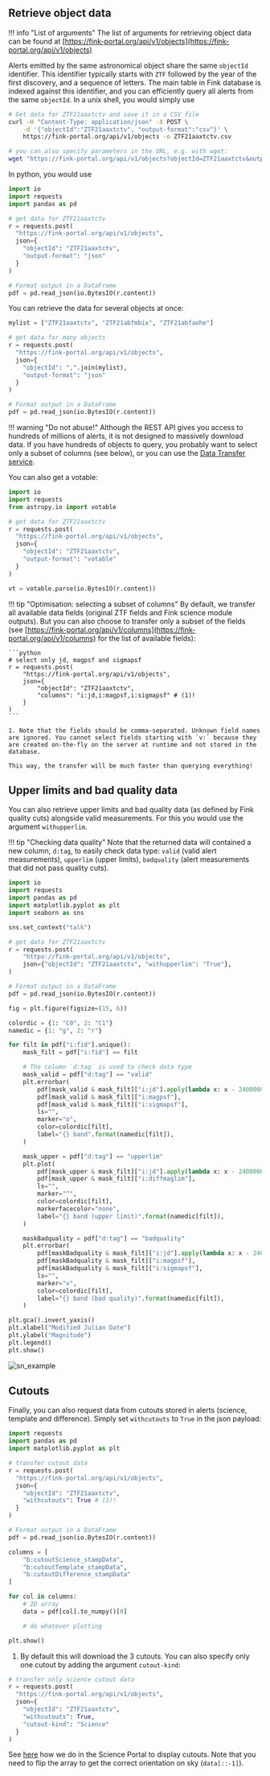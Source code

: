 ## Retrieve object data

!!! info "List of arguments"
    The list of arguments for retrieving object data can be found at [https://fink-portal.org/api/v1/objects](https://fink-portal.org/api/v1/objects)

Alerts emitted by the same astronomical object share the same `objectId` identifier. This identifier typically starts with `ZTF` followed by the year of the first discovery, and a sequence of letters. The main table in Fink database is indexed against this identifier, and you can efficiently query all alerts from the same `objectId`. In a unix shell, you would simply use

```bash
# Get data for ZTF21aaxtctv and save it in a CSV file
curl -H "Content-Type: application/json" -X POST \
    -d '{"objectId":"ZTF21aaxtctv", "output-format":"csv"}' \
    https://fink-portal.org/api/v1/objects -o ZTF21aaxtctv.csv

# you can also specify parameters in the URL, e.g. with wget:
wget "https://fink-portal.org/api/v1/objects?objectId=ZTF21aaxtctv&output-format=json" -O ZTF21aaxtctv.json
```

In python, you would use

```python
import io
import requests
import pandas as pd

# get data for ZTF21aaxtctv
r = requests.post(
  "https://fink-portal.org/api/v1/objects",
  json={
    "objectId": "ZTF21aaxtctv",
    "output-format": "json"
  }
)

# Format output in a DataFrame
pdf = pd.read_json(io.BytesIO(r.content))
```

You can retrieve the data for several objects at once:

```python
mylist = ["ZTF21aaxtctv", "ZTF21abfmbix", "ZTF21abfaohe"]

# get data for many objects
r = requests.post(
  "https://fink-portal.org/api/v1/objects",
  json={
    "objectId": ",".join(mylist),
    "output-format": "json"
  }
)

# Format output in a DataFrame
pdf = pd.read_json(io.BytesIO(r.content))
```

!!! warning "Do not abuse!"
    Although the REST API gives you access to hundreds of millions of alerts, it is not designed to massively download data. If you have hundreds of objects to query, you probably want to select only a subset of columns (see below), or you can use the [Data Transfer service](services/data_transfer).

You can also get a votable:

```python
import io
import requests
from astropy.io import votable

# get data for ZTF21aaxtctv
r = requests.post(
  "https://fink-portal.org/api/v1/objects",
  json={
    "objectId": "ZTF21aaxtctv",
    "output-format": "votable"
  }
)

vt = votable.parse(io.BytesIO(r.content))
```

!!! tip "Optimisation: selecting a subset of columns"
    By default, we transfer all available data fields (original ZTF fields and Fink science module outputs). But you can also choose to transfer only a subset of the fields (see [https://fink-portal.org/api/v1/columns](https://fink-portal.org/api/v1/columns) for the list of available fields):

    ```python
    # select only jd, magpsf and sigmapsf
    r = requests.post(
        "https://fink-portal.org/api/v1/objects",
        json={
            "objectId": "ZTF21aaxtctv",
            "columns": "i:jd,i:magpsf,i:sigmapsf" # (1)!
        }
    )
    ```

    1. Note that the fields should be comma-separated. Unknown field names are ignored. You cannot select fields starting with `v:` because they are created on-the-fly on the server at runtime and not stored in the database.

    This way, the transfer will be much faster than querying everything!

## Upper limits and bad quality data

You can also retrieve upper limits and bad quality data (as defined by Fink quality cuts)
alongside valid measurements. For this you would use the argument `withupperlim`.

!!! tip "Checking data quality"
    Note that the returned data will contained a new column, `d:tag`, to easily check data type:
    `valid` (valid alert measurements), `upperlim` (upper limits), `badquality` (alert measurements that did not pass quality cuts).

```python
import io
import requests
import pandas as pd
import matplotlib.pyplot as plt
import seaborn as sns

sns.set_context("talk")

# get data for ZTF21aaxtctv
r = requests.post(
    "https://fink-portal.org/api/v1/objects",
    json={"objectId": "ZTF21aaxtctv", "withupperlim": "True"},
)

# Format output in a DataFrame
pdf = pd.read_json(io.BytesIO(r.content))

fig = plt.figure(figsize=(15, 6))

colordic = {1: "C0", 2: "C1"}
namedic = {1: "g", 2: "r"}

for filt in pdf["i:fid"].unique():
    mask_filt = pdf["i:fid"] == filt

    # The column `d:tag` is used to check data type
    mask_valid = pdf["d:tag"] == "valid"
    plt.errorbar(
        pdf[mask_valid & mask_filt]["i:jd"].apply(lambda x: x - 2400000.5),
        pdf[mask_valid & mask_filt]["i:magpsf"],
        pdf[mask_valid & mask_filt]["i:sigmapsf"],
        ls="",
        marker="o",
        color=colordic[filt],
        label="{} band".format(namedic[filt]),
    )

    mask_upper = pdf["d:tag"] == "upperlim"
    plt.plot(
        pdf[mask_upper & mask_filt]["i:jd"].apply(lambda x: x - 2400000.5),
        pdf[mask_upper & mask_filt]["i:diffmaglim"],
        ls="",
        marker="^",
        color=colordic[filt],
        markerfacecolor="none",
        label="{} band (upper limit)".format(namedic[filt]),
    )

    maskBadquality = pdf["d:tag"] == "badquality"
    plt.errorbar(
        pdf[maskBadquality & mask_filt]["i:jd"].apply(lambda x: x - 2400000.5),
        pdf[maskBadquality & mask_filt]["i:magpsf"],
        pdf[maskBadquality & mask_filt]["i:sigmapsf"],
        ls="",
        marker="v",
        color=colordic[filt],
        label="{} band (bad quality)".format(namedic[filt]),
    )

plt.gca().invert_yaxis()
plt.xlabel("Modified Julian Date")
plt.ylabel("Magnitude")
plt.legend()
plt.show()
```

![sn_example](https://user-images.githubusercontent.com/20426972/113519225-2ba29480-958b-11eb-9452-15e84f0e5efc.png)

## Cutouts

Finally, you can also request data from cutouts stored in alerts (science, template and difference).
Simply set `withcutouts` to `True` in the json payload:

```python
import requests
import pandas as pd
import matplotlib.pyplot as plt

# transfer cutout data
r = requests.post(
  "https://fink-portal.org/api/v1/objects",
  json={
    "objectId": "ZTF21aaxtctv",
    "withcutouts": True # (1)!
  }
)

# Format output in a DataFrame
pdf = pd.read_json(io.BytesIO(r.content))

columns = [
    "b:cutoutScience_stampData",
    "b:cutoutTemplate_stampData",
    "b:cutoutDifference_stampData"
]

for col in columns:
    # 2D array
    data = pdf[col].to_numpy()[0]

    # do whatever plotting

plt.show()
```

1. By default this will download the 3 cutouts. You can also specify only one cutout by adding the argument `cutout-kind`:
```python
# transfer only science cutout data
r = requests.post(
  "https://fink-portal.org/api/v1/objects",
  json={
    "objectId": "ZTF21aaxtctv",
    "withcutouts": True,
    "cutout-kind": "Science"
  }
)
```

See [here](https://github.com/astrolabsoftware/fink-science-portal/blob/1dea22170449f120d92f404ac20bbb856e1e77fc/apps/plotting.py#L584-L593) how we do in the Science Portal to display cutouts. Note that you need to flip the array to get the correct orientation on sky (`data[::-1]`).
